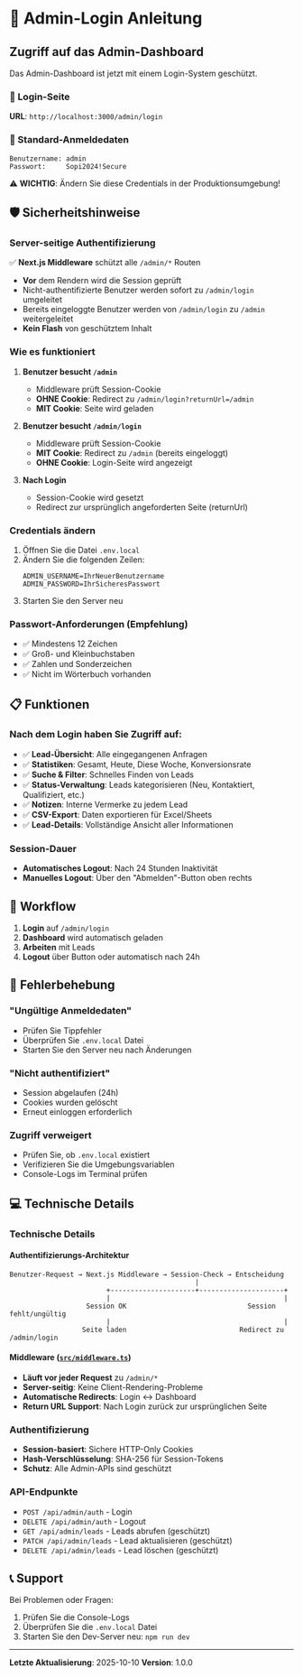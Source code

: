 # 🔐 Admin-Login Anleitung

## Zugriff auf das Admin-Dashboard

Das Admin-Dashboard ist jetzt mit einem Login-System geschützt.

### 📍 Login-Seite

**URL**: `http://localhost:3000/admin/login`

### 🔑 Standard-Anmeldedaten

```
Benutzername: admin
Passwort:     Sopi2024!Secure
```

⚠️ **WICHTIG**: Ändern Sie diese Credentials in der Produktionsumgebung!

## 🛡️ Sicherheitshinweise

### Server-seitige Authentifizierung

✅ **Next.js Middleware** schützt alle `/admin/*` Routen
- **Vor** dem Rendern wird die Session geprüft
- Nicht-authentifizierte Benutzer werden sofort zu `/admin/login` umgeleitet
- Bereits eingeloggte Benutzer werden von `/admin/login` zu `/admin` weitergeleitet
- **Kein Flash** von geschütztem Inhalt

### Wie es funktioniert

1. **Benutzer besucht `/admin`**
   - Middleware prüft Session-Cookie
   - **OHNE Cookie**: Redirect zu `/admin/login?returnUrl=/admin`
   - **MIT Cookie**: Seite wird geladen

2. **Benutzer besucht `/admin/login`**
   - Middleware prüft Session-Cookie
   - **MIT Cookie**: Redirect zu `/admin` (bereits eingeloggt)
   - **OHNE Cookie**: Login-Seite wird angezeigt

3. **Nach Login**
   - Session-Cookie wird gesetzt
   - Redirect zur ursprünglich angeforderten Seite (returnUrl)

### Credentials ändern

1. Öffnen Sie die Datei `.env.local`
2. Ändern Sie die folgenden Zeilen:
   ```env
   ADMIN_USERNAME=IhrNeuerBenutzername
   ADMIN_PASSWORD=IhrSicheresPasswort
   ```
3. Starten Sie den Server neu

### Passwort-Anforderungen (Empfehlung)

- ✅ Mindestens 12 Zeichen
- ✅ Groß- und Kleinbuchstaben
- ✅ Zahlen und Sonderzeichen
- ✅ Nicht im Wörterbuch vorhanden

## 📋 Funktionen

### Nach dem Login haben Sie Zugriff auf:

- ✅ **Lead-Übersicht**: Alle eingegangenen Anfragen
- ✅ **Statistiken**: Gesamt, Heute, Diese Woche, Konversionsrate
- ✅ **Suche & Filter**: Schnelles Finden von Leads
- ✅ **Status-Verwaltung**: Leads kategorisieren (Neu, Kontaktiert, Qualifiziert, etc.)
- ✅ **Notizen**: Interne Vermerke zu jedem Lead
- ✅ **CSV-Export**: Daten exportieren für Excel/Sheets
- ✅ **Lead-Details**: Vollständige Ansicht aller Informationen

### Session-Dauer

- **Automatisches Logout**: Nach 24 Stunden Inaktivität
- **Manuelles Logout**: Über den "Abmelden"-Button oben rechts

## 🔄 Workflow

1. **Login** auf `/admin/login`
2. **Dashboard** wird automatisch geladen
3. **Arbeiten** mit Leads
4. **Logout** über Button oder automatisch nach 24h

## 🚨 Fehlerbehebung

### "Ungültige Anmeldedaten"

- Prüfen Sie Tippfehler
- Überprüfen Sie `.env.local` Datei
- Starten Sie den Server neu nach Änderungen

### "Nicht authentifiziert"

- Session abgelaufen (24h)
- Cookies wurden gelöscht
- Erneut einloggen erforderlich

### Zugriff verweigert

- Prüfen Sie, ob `.env.local` existiert
- Verifizieren Sie die Umgebungsvariablen
- Console-Logs im Terminal prüfen

## 💻 Technische Details

### Technische Details

#### Authentifizierungs-Architektur

```
Benutzer-Request → Next.js Middleware → Session-Check → Entscheidung
                                              |
                        +---------------------+---------------------+
                        |                                           |
                   Session OK                              Session fehlt/ungültig
                        |                                           |
                  Seite laden                            Redirect zu /admin/login
```

#### Middleware ([`src/middleware.ts`](file://c:\Users\KhaledAyub\Music\Sopiautomobile\Sop\nextjs-app\src\middleware.ts))

- **Läuft vor jeder Request** zu `/admin/*`
- **Server-seitig**: Keine Client-Rendering-Probleme
- **Automatische Redirects**: Login ↔ Dashboard
- **Return URL Support**: Nach Login zurück zur ursprünglichen Seite

### Authentifizierung

- **Session-basiert**: Sichere HTTP-Only Cookies
- **Hash-Verschlüsselung**: SHA-256 für Session-Tokens
- **Schutz**: Alle Admin-APIs sind geschützt

### API-Endpunkte

- `POST /api/admin/auth` - Login
- `DELETE /api/admin/auth` - Logout
- `GET /api/admin/leads` - Leads abrufen (geschützt)
- `PATCH /api/admin/leads` - Lead aktualisieren (geschützt)
- `DELETE /api/admin/leads` - Lead löschen (geschützt)

## 📞 Support

Bei Problemen oder Fragen:
1. Prüfen Sie die Console-Logs
2. Überprüfen Sie die `.env.local` Datei
3. Starten Sie den Dev-Server neu: `npm run dev`

---

**Letzte Aktualisierung**: 2025-10-10
**Version**: 1.0.0
